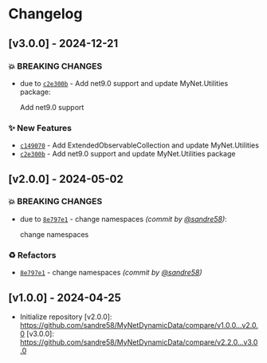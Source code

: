 # Changelog

## [v3.0.0] - 2024-12-21
### :boom: BREAKING CHANGES
- due to [`c2e300b`](https://github.com/sandre58/MyNetDynamicData/commit/c2e300b591ab8295f140c46b15ef40621e2769be) - Add net9.0 support and update MyNet.Utilities package:

  Add net9.0 support


### :sparkles: New Features
- [`c149070`](https://github.com/sandre58/MyNetDynamicData/commit/c149070823342130c02de4ea3ae6195c649031d7) - Add ExtendedObservableCollection and update MyNet.Utilities
- [`c2e300b`](https://github.com/sandre58/MyNetDynamicData/commit/c2e300b591ab8295f140c46b15ef40621e2769be) - Add net9.0 support and update MyNet.Utilities package


## [v2.0.0] - 2024-05-02
### :boom: BREAKING CHANGES
- due to [`8e797e1`](https://github.com/sandre58/MyNetDynamicData/commit/8e797e15af82750b9fea58918cd0829aceb90fd1) - change namespaces *(commit by [@sandre58](https://github.com/sandre58))*:

  change namespaces


### :recycle: Refactors
- [`8e797e1`](https://github.com/sandre58/MyNetDynamicData/commit/8e797e15af82750b9fea58918cd0829aceb90fd1) - change namespaces *(commit by [@sandre58](https://github.com/sandre58))*


## [v1.0.0] - 2024-04-25
- Initialize repository
[v2.0.0]: https://github.com/sandre58/MyNetDynamicData/compare/v1.0.0...v2.0.0
[v3.0.0]: https://github.com/sandre58/MyNetDynamicData/compare/v2.2.0...v3.0.0